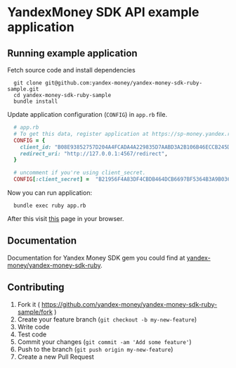 # YandexMoney SDK API example application

## Running example application

Fetch source code and install dependencies

```
  git clone git@github.com:yandex-money/yandex-money-sdk-ruby-sample.git
  cd yandex-money-sdk-ruby-sample
  bundle install
```

Update application configuration (`CONFIG`) in `app.rb` file.

```ruby
  # app.rb
  # To get this data, register application at https://sp-money.yandex.ru/myservices/new.xml
  CONFIG = {
    client_id: "B08E93852757D204A4FCADA4A229835D7AABD3A2B106B46ECCB245D70D73C515",
    redirect_uri: "http://127.0.0.1:4567/redirect",
  }

  # uncomment if you're using client_secret.
  CONFIG[:client_secret] =  "B21956F4A83DF4CBDB464DCB6697BF5364B3A9B036E665E0D522AD0E9A87884D0080A165D0F3BB71B48506B5DA61C822D51CF4CC587A87E4C9729908A0B0F67B"
```

Now you can run application:

```
  bundle exec ruby app.rb
```

After this visit [this](http://127.0.0.1:4567/) page in your browser.

## Documentation

Documentation for Yandex Money SDK gem you could find at [yandex-money/yandex-money-sdk-ruby](https://github.com/yandex-money/yandex-money-sdk-ruby).

## Contributing

1. Fork it ( https://github.com/yandex-money/yandex-money-sdk-ruby-sample/fork )
2. Create your feature branch (`git checkout -b my-new-feature`)
4. Write code
5. Test code
6. Commit your changes (`git commit -am 'Add some feature'`)
7. Push to the branch (`git push origin my-new-feature`)
8. Create a new Pull Request
